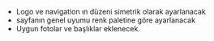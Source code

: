 - Logo ve navigation ın düzeni simetrik olarak ayarlanacak
- sayfanın genel uyumu renk paletine göre ayarlanacak
- Uygun fotolar ve başlıklar eklenecek.
